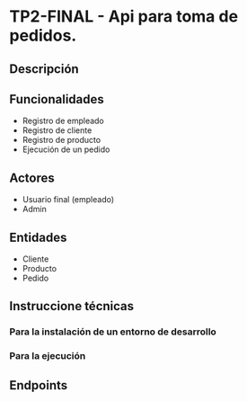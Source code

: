# TP2-FINAL - Api para toma de pedidos.

## Descripción

## Funcionalidades 
- Registro de empleado
- Registro de cliente
- Registro de producto
- Ejecución de un pedido

## Actores 
- Usuario final (empleado)
- Admin

## Entidades
- Cliente
- Producto
- Pedido

## Instruccione técnicas

### Para la instalación de un entorno de desarrollo

### Para la ejecución
    
## Endpoints    
    
